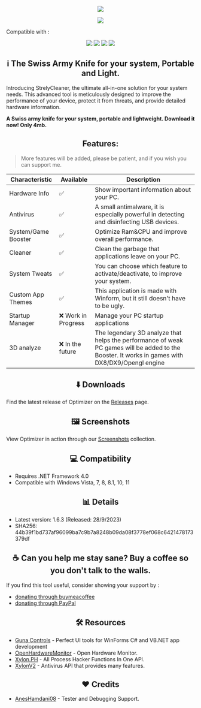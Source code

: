 <p align="center">
   <img src="https://github.com/DestroyerDarkNess/StrelyCleaner/assets/32405118/7180b800-17ae-4e2c-a7a0-bbf2794faf54">
</p>

<p align="center">
	<a href="https://github.com/DestroyerDarkNess/StrelyCleaner/releases/download/1.6.3/StrelyCleaner.exe" target="_blank">
		<img src="https://raw.githubusercontent.com/hellzerg/optimizer/master/download-button.png">
	</a>
</p>

<p align="left">Compatible with : </p>
	<p align="center">
		<img src="https://i.ibb.co/FKN6njM/pngwing-com-50x50.png">
                <img src="https://i.ibb.co/7Yq8YVR/pngwing-com-1-50x50.png">
                <img src="https://i.ibb.co/vd6rfjW/pngwing-com-2-50x50.png">
                <img src="https://i.ibb.co/mG0tpDB/pngwing-com-3-50x50.png">
	</p>


<center>
<h2>ℹ️ The Swiss Army Knife for your system, Portable and Light.</h2> 
</center>

Introducing StrelyCleaner, the ultimate all-in-one solution for your system needs. This advanced tool is meticulously designed to improve the performance of your device, protect it from threats, and provide detailed hardware information.

**A Swiss army knife for your system, portable and lightweight. Download it now! Only 4mb.**

<center>
<h2> Features:</h2> 
</center>

> More features will be added, please be patient, and if you wish you can support me.

| Characteristic | Available |  Description  |
|----------|---------------|---------------|
| Hardware Info | ✅ | Show important information about your PC. |
| Antivirus | ✅ | A small antimalware, it is especially powerful in detecting and disinfecting USB devices. |
| System/Game Booster | ✅ | Optimize Ram&CPU and improve overall performance. |
| Cleaner | ✅ | Clean the garbage that applications leave on your PC. |
| System Tweats | ✅ | You can choose which feature to activate/deactivate, to improve your system. |
| Custom App Themes | ✅ | This application is made with Winform, but it still doesn't have to be ugly. |
| Startup Manager | ❌ Work in Progress | Manage your PC startup applications |
| 3D analyze  | ❌ In the future | The legendary 3D analyze that helps the performance of weak PC games will be added to the Booster. It works in games with DX8/DX9/Opengl engine |

<center>
<h2> ⬇️ Downloads</h2> 
</center>

Find the latest release of Optimizer on the [Releases](https://github.com/DestroyerDarkNess/StrelyCleaner/releases) page.

<center>
<h2>🖼️ Screenshots</h2> 
</center>

View Optimizer in action through our [Screenshots](https://github.com/DestroyerDarkNess/StrelyCleaner/blob/main/IMAGES.md) collection.

<center>
<h2> 💻 Compatibility</h2> 
</center>

- Requires .NET Framework 4.0
- Compatible with Windows Vista, 7, 8, 8.1, 10, 11

<center>
<h2> 📊 Details</h2> 
</center>

- Latest version: 1.6.3 (Released: 28/9/2023)
- SHA256: 44b39f1bd737af96099ba7c9b7a8248b09da08f3778ef068c6421478173379df

<center>
<h2> ☕ Can you help me stay sane? Buy a coffee so you don't talk to the walls.</h2>
</center>

If you find this tool useful, consider showing your support by : 
  - [donating through buymeacoffee](https://www.buymeacoffee.com/s4lsalsoft) 
  - [donating through PayPal](https://www.paypal.com/paypalme/SalvadorKrilewski)

<center>
<h2> 🛠️ Resources </h2>
</center>

- [Guna Controls](https://gunaui.com/products/ui-winforms/) - Perfect UI tools for WinForms C# and VB.NET app development
- [OpenHardwareMonitor](https://github.com/openhardwaremonitor/openhardwaremonitor) - Open Hardware Monitor.
- [Xylon.PH](https://github.com/DestroyerDarkNess/Xylon.PH) - All Process Hacker Functions In One API.
- [XylonV2](https://github.com/DestroyerDarkNess/XylonV2) - Antivirus API that provides many features.

<center>
<h2> ❤️ Credits </h2>
</center>

- [AnesHamdani08](https://github.com/AnesHamdani08) - Tester and Debugging Support.

